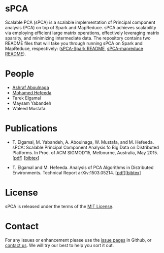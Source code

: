 sPCA
===========
Scalable PCA (sPCA) is a scalable implementation of Principal component analysis (PCA) on top of Spark and MapReduce. sPCA achieves scalability via employing efficient large matrix operations, effectively leveraging matrix sparsity, and minimizing intermediate data. The repository contains two README files that will take you through running sPCA on Spark and MapReduce, respectively: ([sPCA-Spark README](spca-spark/README.md), [sPCA-mapreduce README](spca-mapreduce/README.md)).

People
==========================
- [Ashraf Aboulnaga](http://qcri.org.qa/page?a=117&name=Ashraf_Aboulnaga&pid=110&lang=en-CA)
- [Mohamed Hefeeda](http://qcri.org.qa/page?a=117&pid=29&lang=en-CA)
- Tarek Elgamal
- Maysam Yabandeh
- Waleed Mustafa

Publications
==========================
- T. Elgamal, M. Yabandeh, A. Aboulnaga, W. Mustafa, and M. Hefeeda. sPCA: Scalable Principal Component Analysis fo Big Data on Distributed Platforms. In Proc. of ACM  SIGMOD’15, Melbourne, Australia,  May 2015. [[pdf](http://ds.qcri.org/images/profile/tarek_elgamal/sigmod2015.pdf)] [[bibtex](ds.qcri.org/images/profile/tarek_elgamal/sigmod2015.txt)]  

- T. Elgamal and M. Hefeeda. Analysis of PCA Algorithms in Distributed Environments. Technical Report arXiv:1503.05214. [[pdf](http://arxiv.org/abs/1503.05214)][[bibtex](ds.qcri.org/images/profile/tarek_elgamal/spca_techreport.txt)] 

License
==========================
sPCA is released under the terms of the [MIT License](http://opensource.org/licenses/MIT).

Contact
==========================
For any issues or enhancement please use the [issue pages](https://github.com/Qatar-Computing-Research-Institute/sPCA/issues) in Github, or [contact us](mailto:tarek.elgamal@gmail.com). We will try our best to help you sort it out.
